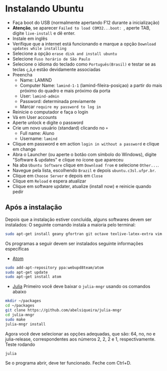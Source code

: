 # Instalando Ubuntu

  - Faça boot do USB (normalmente apertando F12 durante a inicialização)
  - **Atenção**, se aparecer `Failed to load COM32...boot: `, aperte TAB, digite
   `live-install` e dê enter.
  - Instale em inglês
  - Verifique que a internet está funcionando e marque a opção `Download updates
   while installing`
  - Selecione a opção `erase disk and install ubuntu`
  - Selecione `Fuso horário de São Paulo`
  - Selecione o idioma do teclado como `Português(Brasil)` e testar se as teclas
   `ç`,`ã`,`é` estão devidamente associadas
  - Preencha
    - Name: LAMIND
    - Computer Name: `lamind-1-1` (lamind-fileira-posiçao) a partir do mais
    próximo do quadro e mais próximo da porta
    - User: `lamind-admin`
    - Password: determinada previamente
    - Marcar `require my password to log in`
  - Reinicie o computador e faça o login
  - Vá em User accounts
  - Aperte unlock e digite o password
  - Crie um novo usuário (standard) clicando no `+`
    - Full name: Aluno
    - Username: `lamind`
  - Clique em password e em action `login in without a password` e clique em
  change
  - Abra o Launcher (ou aperte o botão com símbolo do Windows), digite "Software
   & updates" e clique no ícone que apareceu
  - Na aba `Ubuntu Software` clique em `Download from` e selecione `Other...`.
  - Navegue pela lista, escolhendo `Brazil` e depois `ubuntu.c3sl.ufpr.br`.
  - Clique em `Choose Server` e depois em `Close`
  - Clique em `Reload` e espera atualizar
  - Clique em software updater, atualize (install now) e reinicie quando pedir

## Após a instalação

Depois que a instalação estiver concluída, alguns softwares devem ser
instalados:
O seguinte comando instala a maioria pelo terminal:
````bash
sudo apt-get install geany gfortran git octave texlive-latex-extra vim
````
Os programas a seguir devem ser instalados seguinte informações específicas
  - [Atom](https://atom.io)
````bash
sudo add-apt-repository ppa:webupd8team/atom
sudo apt-get update
sudo apt-get install atom
````
  - [Julia](https://julialang.org)
    Primeiro você deve baixar o `julia-mngr` usando os comandos abaixo
````bash
mkdir ~/packages
cd ~/packages
git clone https://github.com/abelsiqueira/julia-mngr
cd julia-mngr
sudo make
julia-mngr install
````
Agora você deve selecionar as opções adequadas, que são: 64, no, no e
julia-release, correspondentes aos números 2, 2, 2 e 1, respectivamente.
Teste rodando
````
julia
````
Se o programa abrir, deve ter funcionado. Feche com Ctrl+D.
